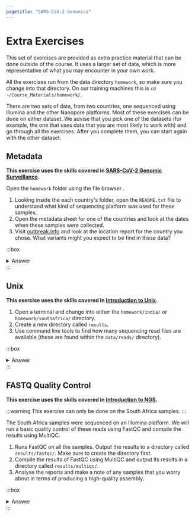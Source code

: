 ```yaml
---
pagetitle: "SARS-CoV-2 Genomics"
---
```


# Extra Exercises

This set of exercises are provided as extra practice material that can be done outside of the course. 
It uses a larger set of data, which is more representative of what you may encounter in your own work.

All the exercises run from the data directory `homework`, so make sure you change into that directory. 
On our training machines this is `cd ~/Course_Materials/homework/`.

There are two sets of data, from two countries, one sequenced using Illumina and the other Nanopore platforms. 
Most of these exercises can be done on either dataset.
We advise that you pick one of the datasets (for example, the one that uses data that you are most likely to work with) and go through all the exercises. 
After you complete them, you can start again with the other dataset.


## Metadata

**This exercise uses the skills covered in [SARS-CoV-2 Genomic Surveillance](01-intro.html).**

Open the `homework` folder using the file browser <i class="fa-solid fa-folder"></i>.

1. Looking inside the each country's folder, open the `README.txt` file to understand what kind of sequencing platform was used for these samples.
1. Open the metadata sheet for one of the countries and look at the dates when these samples were collected. 
1. Visit [outbreak.info](https://outbreak.info/location-reports) and look at the location report for the country you chose. What variants might you expect to be find in these data?

:::box
<details><summary>Answer</summary>

**South Africa**

From the README we can see that using paired-end Illumina sequencing.
This will need to be considered when we run our consensus assembly workflow.

Double-clicking the `sample_metadata.csv` file opens it with our spreadsheet software (on our training machines this is LibreOffice, but Excel would also open CSV files).
The second column contains the sample collection dates, and we can see these samples are from Nov 2021 to Jan 2022. 

We visit [outbreak.info](https://outbreak.info/location-reports) and search for "South Africa". 
If we scroll down to the section "Tracked lineages over time in South Africa" we can see that in late 2021 and the start of 2022 we have mostly the "Omicron" SARS-CoV-2 variant circulating in the population. 
This suggests that our samples may mostly be this variant. 

----

**India**

From the README we can see that using Nanopore sequencing.
This will need to be considered when we run our consensus assembly workflow.

Double-clicking the `sample_metadata.csv` file opens it with our spreadsheet software (on our training machines this is LibreOffice, but Excel would also open CSV files).
The second column contains the sample collection dates, and we can see these samples are from Jan to Feb 2021. 

We visit [outbreak.info](https://outbreak.info/location-reports) and search for "India". 
If we scroll down to the section "Tracked lineages over time in South Africa" we can see that around that period of 2021 we had both Alpha and Delta variants circulating in the population, so we may expect to see these in our samples.

</details>
:::


## Unix

**This exercise uses the skills covered in [Introduction to Unix](02a-unix_intro.md).**

1. Open a terminal and change into either the `homework/india/` or `homework/southafrica/` directory.
2. Create a new directory called `results`.
3. Use command line tools to find how many sequencing read files are available (these are found within the `data/reads/` directory).

:::box
<details><summary>Answer</summary>

To check how many samples we have, we can combine the `ls` (list files) and `wc` (word count) commands

**South Africa**

For the South Africa samples we have paired-end Illumina data (i.e. two files per sample).
For this reason, we list all files that end with "_1.fastq.gz" using the `*` wildcard.
This way we ensure to only count each sample once:

```console
$ ls data/reads/*_1.fastq.gz | wc -l
```
```
48
```

We pipe the output of `ls` to the `wc` command using the option `-l` to count the number of lines coming out of the `ls` command. 

----

**India**

For the India samples we have Nanopore data. 
In this case, each sample's data is within its own directory, so all we have to do is count how many directories there are in `data/reads`:

```console
$ ls india/data/reads/ | wc -l
```
```
47
```

We pipe the output of `ls` to the `wc` command using the option `-l` to count the number of lines coming out of the `ls` command. 

</details>
:::


## FASTQ Quality Control

**This exercise uses the skills covered in [Introduction to NGS](03-intro_ngs.html).**

:::warning
This exercise can only be done on the South Africa samples. 
:::

The South Africa samples were sequenced on an Illumina platform.
We will run a basic quality control of these reads using FastQC and compile the results using MultiQC.

1. Runs FastQC on all the samples. Output the results to a directory called `results/fastqc/`. Make sure to create the directory first.
2. Compile the results of FastQC using MultiQC and output its results in a directory called `results/multiqc/`.
3. Analyse the reports and make a note of any samples that you worry about in terms of producing a high-quality assembly.

:::box
<details><summary>Answer</summary>

To check the data quality of our reads, we can use the following commands.
Make sure these commands are run from within the `homework/southafrica` directory.

```bash
# move to the directory
cd ~/Course_Materials/homework/southafrica/

# make directory
mkdir -p results/fastqc
mkdir -p results/multiqc

# run FastQC on all the files
# using 8 threads in parallel since we have 8 CPUs available
fastqc -t 8 --outdir results/fastqc/ data/reads/*.fastq.gz

# run MultiQC on the output of FastQC
multiqc --outdir results/multiqc/ results/fastqc/
```

This script starts by having some code to create the necessary output directories. 
The `-p` option ensures that we don't get an error in case the directory already exists. 

We then run `fastqc`, being careful to specify that we have 8 CPUs (with the `-t` option) to process the data in parallel. 
We also use the `*` _wildcard_ to pattern-match all the files ending with the file extension ".fastq.gz", so that FastQC will automatically process all the files. 

We then use the _output_ directory of the `fastqc` step as the _input_ for `multiqc`. 
This is just like a mini bioinformatics workflow or our own: outputs of one tool feeding into the next tool!

After looking at the quality report from `multiqc`, we can notice that:

- Some samples have a very low number of sequences. For example, sample SRR17461700 only has 46717 reads (you can open the individual FastQC report for this sample to see the exact number).
- Generally the read 2 files (file names ending `_2.fastq.gz`) have lower quality than the read 1 files. This is often seen in Illumina data. 
- In the "Adapter Content" section of the MultiQC report we can see that some of the reads contain some of the Illumina sequencing adapter within them. 

These last two points are generally solved with quality filtering and adapter removal, which is part of the consensus workflow we will use. 
However, it will still affect the quality of the assembly because by filtering low-quality reads we will, effectively be loosing data.

We should keep an eye on the samples with very low read numbers and check if they pass the QC thresholds from our consensus assembly workflow.

</details>
:::

<!--
## Consensus Assembly

**This exercise uses the skills covered in [Consensus Assembly](04-artic_nextflow.html).**

We will now produce a consensus assembly from our sequencing data.

- Write a command to run these samples through the `ncov2019-artic-nf` Nextflow workflow. (Note: this may take 10-20 minutes to run.)
  - Output the results to a directory called `results/consensus/`.
  - **Bonus:** Save the command used for your analysis in a script (create a `scripts/` folder and save it in there with a name of your choice). 
- Once complete, open the QC CSV file produced by the pipeline and check how many samples pass the default quality thresholds. Do you agree that all these samples should be used in downstream analysis? How many samples would you keep for uploading to public databases and lineage assignment?
- **Bonus:** Use some commands to count how many samples passed the default quality control thresholds of the workflow.


:::box
<details><summary>Answer</summary>

**South Africa**

To produce consensus sequences for our South Africa samples, we run our nextflow workflow with the `--illumina` option and `--directory` to specify the directory where all our files are located in:

```bash
nextflow run ncov2019-artic-nf -with-report -with-dag -profile conda --outdir results/consensus/ --prefix southafrica --schemeVersion V3 --directory data/reads/ --illumina
```

This step takes quite a while to complete (around 2h with 8 CPUs), but we can see its progress printed on the console while it runs. 
Once it completes, we should get several directories within `/results/consensus/`. 
We also get a file named `southafrica.qc.csv`, which contains all the QC metrics from our assembled consensus sequences. 

If we open that file, we can see several quality metrics, which we detailed in the [course materials](04-artic_nextflow.html#Output_Files). 

As a bonus, to find out how many samples pass quality thresholds, we can use the `grep` command (used to find text patterns within files) combined with `wc`:

```console 
$ grep "TRUE" results/consensus/southafrica.qc.csv | wc -l
```
```
38
```

----

**India**

To process the samples from India, we run our workflow with the `--medaka` option and the `--basecalled_fastq` option to specify the directory where all our FASTQ files are located in:

```bash
nextflow run ncov2019-artic-nf -with-report -with-dag -profile conda --outdir results/consensus/ --prefix india --schemeVersion V3 --basecalled_fastq data/reads/ --medaka
```

The workflow should take around 30m to run, and will produce several directories as detailed in the [course materials](04-artic_nextflow.html#Output_Files). 

We can explore the QC file to identify any problematic samples. 

As a bonus, to find out how many samples pass quality thresholds, we can use the `grep` command (used to find text patterns within files) combined with `wc`:

```console 
$ grep "TRUE" results/consensus/india.qc.csv | wc -l
```
```
47
```

</details>
:::


## Lineages & Variants

-->

